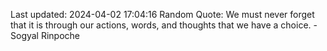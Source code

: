 Last updated: 2024-04-02 17:04:16
Random Quote: We must never forget that it is through our actions, words, and thoughts that we have a choice. - Sogyal Rinpoche
